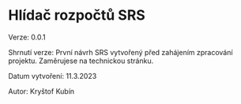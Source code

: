 # Hlídač rozpočtů SRS

Verze: 0.0.1

Shrnutí verze: První návrh SRS vytvořený před zahájením zpracování projektu. Zaměrujese na technickou stránku.

Datum vytvoření: 11.3.2023

Autor: Kryštof Kubín
